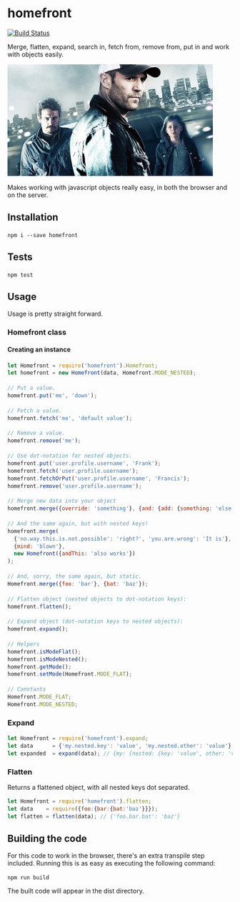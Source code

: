 # homefront
[![Build Status](https://travis-ci.org/SpoonX/homefront.svg?branch=master)](https://travis-ci.org/SpoonX/homefront)

Merge, flatten, expand, search in, fetch from, remove from, put in and work with objects easily.

![Image unrelated](./homefront.jpg)

Makes working with javascript objects really easy, in both the browser and on the server.

## Installation
`npm i --save homefront`

## Tests
`npm test`

## Usage
Usage is pretty straight forward.

### Homefront class

#### Creating an instance
```js
let Homefront = require('homefront').Homefront;
let homefront = new Homefront(data, Homefront.MODE_NESTED);

// Put a value.
homefront.put('me', 'down');

// Fetch a value.
homefront.fetch('me', 'default value');

// Remove a value.
homefront.remove('me');

// Use dot-notation for nested objects.
homefront.put('user.profile.username', 'Frank');
homefront.fetch('user.profile.username');
homefront.fetchOrPut('user.profile.username', 'Francis');
homefront.remove('user.profile.username');

// Merge new data into your object
homefront.merge({override: 'something'}, {and: {add: {something: 'else'}}});

// And the same again, but with nested keys!
homefront.merge(
  {'no.way.this.is.not.possible': 'right?', 'you.are.wrong': 'It is'},
  {mind: 'blown'},
  new Homefront({andThis: 'also works'})
);

// And, sorry, the same again, but static.
Homefront.merge({foo: 'bar'}, {bat: 'baz'});

// Flatten object (nested objects to dot-notation keys):
homefront.flatten();

// Expand object (dot-notation keys to nested objects):
homefront.expand();

// Helpers
homefront.isModeFlat();
homefront.isModeNested();
homefront.getMode();
homefront.setMode(Homefront.MODE_FLAT);

// Constants
Homefront.MODE_FLAT;
Homefront.MODE_NESTED;
```

### Expand
```js
let Homefront = require('homefront').expand;
let data      = {'my.nested.key': 'value', 'my.nested.other': 'value'};
let expanded  = expand(data); // {my: {nested: {key: 'value', other: 'value'}}}
```

### Flatten
Returns a flattened object, with all nested keys dot separated.

```js
let Homefront = require('homefront').flatten;
let data    = require({foo:{bar:{bat:'baz'}}});
let flatten = flatten(data); // {'foo.bar.bat': 'baz'}
```

## Building the code
For this code to work in the browser, there's an extra transpile step included.
Running this is as easy as executing the following command:

`npm run build`

The built code will appear in the dist directory.
